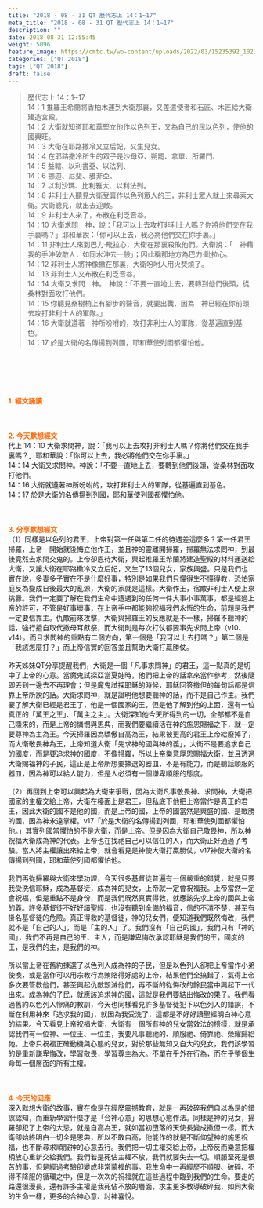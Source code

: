 ```yaml
---
title: "2018 - 08 - 31 QT 歷代志上 14：1~17"
meta_title: "2018 - 08 - 31 QT 歷代志上 14：1~17"
description: ""
date: 2018-08-31 12:55:45
weight: 5096
feature_image: https://cmtc.tw/wp-content/uploads/2022/03/15235392_10211799862337740_180693556567566654_o-1.webp
categories: ["QT 2018"]
tags: ["QT 2018"]
draft: false
---
```


<blockquote>歷代志上 14：1~17<br />
14：1 推羅王希蘭將香柏木運到大衛那裏，又差遣使者和石匠、木匠給大衛建造宮殿。<br />
14：2 大衛就知道耶和華堅立他作以色列王，又為自己的民以色列，使他的國興旺。<br />
14：3 大衛在耶路撒冷又立后妃，又生兒女。<br />
14：4 在耶路撒冷所生的眾子是沙母亞、朔罷、拿單、所羅門、<br />
14：5 益轄、以利書亞、以法列、<br />
14：6 挪迦、尼斐、雅非亞、<br />
14：7 以利沙瑪、比利雅大、以利法列。<br />
14：8 非利士人聽見大衛受膏作以色列眾人的王，非利士眾人就上來尋索大衛。大衛聽見，就出去迎敵。<br />
14：9 非利士人來了，布散在利乏音谷。<br />
14：10 大衛求問　神，說：「我可以上去攻打非利士人嗎？你將他們交在我手裏嗎？」耶和華說：「你可以上去，我必將他們交在你手裏。」<br />
14：11 非利士人來到巴力‧毗拉心，大衛在那裏殺敗他們。大衛說：「　神藉我的手沖破敵人，如同水沖去一般」；因此稱那地方為巴力‧毗拉心。<br />
14：12 非利士人將神像撇在那裏，大衛吩咐人用火焚燒了。<br />
14：13 非利士人又布散在利乏音谷。<br />
14：14 大衛又求問　神。　神說：「不要一直地上去，要轉到他們後頭，從桑林對面攻打他們。<br />
14：15 你聽見桑樹梢上有腳步的聲音，就要出戰，因為　神已經在你前頭去攻打非利士人的軍隊。」<br />
14：16 大衛就遵著　神所吩咐的，攻打非利士人的軍隊，從基遍直到基色。<br />
14：17 於是大衛的名傳揚到列國，耶和華使列國都懼怕他。</blockquote><br />
&nbsp;<br />
<br />
&nbsp;<br />
<br />
<span style="color: #ff6600;"><strong>1. </strong><strong>經文誦讀</strong></span><br />
<br />
<span style="color: #ff6600;"><strong> </strong></span><br />
<br />
<span style="color: #ff6600;"><strong>2. 今天默想</strong><strong>經文<br />
</strong></span>代上 14：10 大衛求問神，說：「我可以上去攻打非利士人嗎？你將他們交在我手裏嗎？」耶和華說：「你可以上去，我必將他們交在你手裏。」<br />
14：14 大衛又求問神。神說：「不要一直地上去，要轉到他們後頭，從桑林對面攻打他們。<br />
14：16 大衛就遵著神所吩咐的，攻打非利士人的軍隊，從基遍直到基色。<br />
14：17 於是大衛的名傳揚到列國，耶和華使列國都懼怕他。<br />
<br />
&nbsp;<br />
<br />
<span style="color: #ff6600;"><strong>3. 分享默想經文<br />
</strong></span>（1）同樣是以色列的君王，上帝對第一任與第二任的待遇差這麼多？第一任君王掃羅，上帝一開始就後悔立他作王，並且神的靈離開掃羅，掃羅無法求問神，到最後竟然去求問交鬼的。上帝卻恩待大衛，興起推羅王希蘭將建造聖殿的材料運送給大衛，又讓大衛在耶路撒冷又立后妃，又生了13個兒女，家族興盛。只是我們也實在說，多妻多子實在不是什麼好事，特別是如果我們只懂得生不懂得教，恐怕家庭反為變成日後最大的亂源，大衛的家就是這樣。大衛作王，宿敵非利士人便上來挑釁。我們一定要了解在我們生命中遭遇到的任何一件大事小事萬事，都是經過上帝的許可，不管是好事壞事，在上帝手中都能夠祝福我們永恆的生命，前題是我們一定要信靠主。仇敵前來攻擊，大衛與掃羅王的反應就是不一樣，掃羅不聽神的話，強行擅自取代撒母耳獻祭，而大衛則是每次打仗都要事先求問上帝（v10、v14）。而且求問神的重點有二個方向，第一個是「我可以上去打嗎？」第二個是「我該怎麼打？」而上帝信實的回答並且幫助大衛打贏勝仗。<br />
<br />
昨天姊妹QT分享提醒我們，大衛是一個「凡事求問神」的君王，這一點真的是切中了上帝的心意。當魔鬼試探亞當夏娃時，他們把上帝的話拿來當作參考，然後隨即丟到一邊去不再理會；但是魔鬼試探耶穌的時候，耶穌回答撒但的每句話都是信靠上帝所說的話。大衛求問神，就是證明他想要聽神的話，而不是自己作主。我們要了解大衛已經是君王了，他是一個國家的王，但是他了解到他的上面，還有一位真正的「萬王之王」、「萬主之主」。大衛深知他今天所得到的一切，全部都不是自己賺來的，而是上帝的憐憫與恩典，而我們要繼續活在神的施恩賜福之下，就一定要尊神為主為王。今天掃羅因為驕傲自高為王，結果被更高的君王上帝給廢掉了，而大衛敬畏神為王，上帝知道大衛「先求神的國與神的義」，大衛不是要追求自己的國度，而是要追求神的國度，不像掃羅，所以上帝樂意厚恩賜福大衛，並且透過大衛賜福神的子民，這正是上帝所想要揀選的器皿，不是有能力，而是聽話順服的器皿，因為神可以給人能力，但是人必須有一個謙卑順服的態度。<br />
<br />
（2）再回到上帝可以興起為大衛來爭戰，因為大衛凡事敬畏神、求問神，大衛把國家的主權交給上帝，大衛在檯面上是君王，但私底下他把上帝當作是真正的君王，因此大衛的國不是他的國，而是上帝的國，上帝的國當然是興盛的國、是戰勝的國，因為神永遠掌權。v17「於是大衛的名傳揚到列國，耶和華使列國都懼怕他。」其實列國當懼怕的不是大衛，而是上帝。但是因為大衛自己敬畏神，所以神祝福大衛成為神的代表。上帝也在找祂自己可以信任的人，而大衛正好通過了考驗。當人將主權讓出來給上帝，就會看見是神使大衛打贏勝仗，v17神使大衛的名傳揚到列國，耶和華使列國都懼怕他。<br />
<br />
我們再從掃羅與大衛來學功課，今天很多基督徒普遍有一個嚴重的錯覺，就是只要我受洗信耶穌，成為基督徒，成為神的兒女，上帝就一定會祝福我。上帝當然一定會祝福，但是重點不是身份，而是我們既然真實得救，就應該先求上帝的國與上帝的義。許多基督徒不好好讀聖經，也沒有聽到全備的福音，信的不清不楚，甚至有掛名基督徒的危險。真正得救的基督徒，神的兒女們，便知道我們既然悔改，我們就不是「自己的人」，而是「主的人」了。我們沒有「自己的國」，我們只有「神的國」，我們不再是自己的王、主人，而是謙卑悔改承認耶穌是我們的王，國度的王，是我們的主，是我們的神。<br />
<br />
所以當上帝在舊約揀選了以色列人成為神的子民，但是以色列人卻把上帝當作小弟使喚，或是當作可以用宗教行為賄賂得好處的上帝，結果他們全搞錯了，氣得上帝多次要管教他們，甚至興起仇敵毀滅他們，再不斷的從悔改的餘民當中興起下一代出來。成為神的子民，就應該追求神的國，這就是我們要結出悔改的果子。我們看過舊約以色列人慘痛的教訓，今天也同樣看見許多基督徒犯下以色列人的錯誤，不斷在利用神來「追求我的國」，就因為我受洗了，這都是不好好讀聖經明白神心意的結果。今天看見上帝祝福大衛，大衛有一個所有神的兒女當效法的榜樣，就是承認我們有一位神、一位王、一位主，我要凡事聽祂的、順服祂、倚靠祂、榮耀歸給祂。上帝只祝福正確動機與心態的兒女，對於那些無知又自大的兒女，我們該學習的是重新謙卑悔改，學習敬畏，學習尊主為大。不單在乎外在行為，而在乎整個生命每一個層面的所有主權。<br />
<br />
&nbsp;<br />
<br />
<span style="color: #ff6600;"><strong>4. 今天的回應<br />
</strong></span>深入默想大衛的故事，實在像是在經歷震撼教育，就是一再破碎我們自以為是的錯誤認知，而重新學習什麼才是「合神心意」的思想心態作法。同樣是神的兒女，掃羅卻犯了上帝的大忌，就是自高為王，就如當初墮落的天使長變成撒但一樣。而大衛卻始終明白一切全是恩典，所以不敢自高，他能作的就是不斷仰望神的施恩祝福，也不斷尋求順服神的心意去行。我們把一切主權交給上帝，上帝反而樂意把權柄放心重新交給我們。我們若是死佔主權不放，我們就要失去一切。順服至死是很苦的事，但是經過考驗卻變成非常蒙福的事。我生命中一再經歷不順服、破碎、不得不降服的循環之中，但是一次次的祝福就在這些過程中臨到我們的生命。要走的路還很漫長，還有許多主權是我死佔不放的層面，求主更多教導破碎我，如同大衛的生命一樣，更多的合神心意、討神喜悅。
        